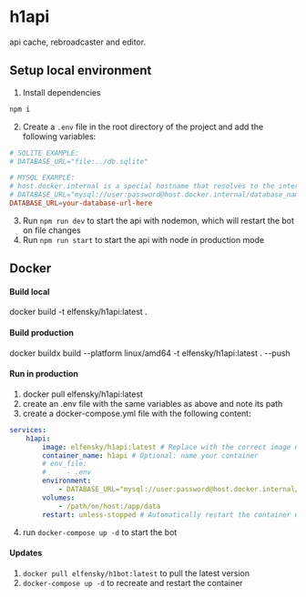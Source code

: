 # h1api

api cache, rebroadcaster and editor.

## Setup local environment

1. Install dependencies

```bash
npm i
```

2. Create a `.env` file in the root directory of the project and add the following variables:

```conf
# SQLITE EXAMPLE:
# DATABASE_URL="file:../db.sqlite"

# MYSQL EXAMPLE:
# host.docker.internal is a special hostname that resolves to the internal IP address of the host machine
# DATABASE_URL="mysql://user:password@host.docker.internal/database_name"
DATABASE_URL=your-database-url-here
```

3. Run `npm run dev` to start the api with nodemon, which will restart the bot on file changes
4. Run `npm run start` to start the api with node in production mode

## Docker

#### Build local

docker build -t elfensky/h1api:latest .

#### Build production

docker buildx build --platform linux/amd64 -t elfensky/h1api:latest . --push

#### Run in production

1. docker pull elfensky/h1api:latest
2. create an .env file with the same variables as above and note its path
3. create a docker-compose.yml file with the following content:

```yml
services:
    h1api:
        image: elfensky/h1api:latest # Replace with the correct image name and tag
        container_name: h1api # Optional: name your container
        # env_file:
        #     - .env
        environment:
            - DATABASE_URL="mysql://user:password@host.docker.internal/database_name"
        volumes:
            - /path/on/host:/app/data
        restart: unless-stopped # Automatically restart the container unless it is explicitly stopped
```

4. run `docker-compose up -d` to start the bot

#### Updates

1. `docker pull elfensky/h1bot:latest` to pull the latest version
2. `docker-compose up -d` to recreate and restart the container
